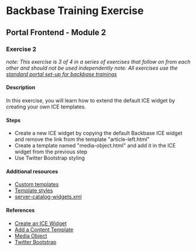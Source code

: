 # Backbase Training Exercise## Portal Frontend - Module 2### Exercise 2_note: This exercise is 3 of 4 in a series of exercises that follow on from each other and should not be used independently__note: All exercises use the [standard portal set-up for backbase trainings](https://my.backbase.com/resources/how-to-guides/getting-your-first-launchpad-based-portal-set-up/)_#### DescriptionIn this exercise, you will learn how to extend the default ICE widget by creating your own ICE templates.#### Steps - Create a new ICE widget by copying the default Backbase ICE widget and remove the link from the template "article-left.html" - Create a template named "media-object.html" and add it in the ICE widget from the previous step - Use Twitter Bootstrap styling#### Additional resources - [Custom templates](../../templates/content/) - [Template styles](../../css/templates.css) - [server-catalog-widgets.xml](../../../../../config-info/import/server-catalog-widgets.xml#L53-L77)#### References - [Create an ICE Widget](https://my.backbase.com/resources/documentation/portal/5.5.1.0/devd_tuto_ice_.html) - [Add a Content Template](https://my.backbase.com/resources/documentation/portal/5.5.1.0/devd_mang_icet_reftemp.html) - [Media Object](http://getbootstrap.com/components/#media) - [Twitter Bootstrap](http://getbootstrap.com/)